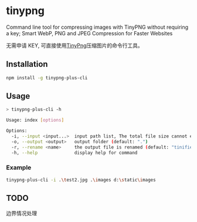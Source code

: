 # tinypng

Command line tool for compressing images with TinyPNG without requiring a key; Smart WebP, PNG and JPEG Compression for Faster Websites

无需申请 KEY, 可直接使用[TinyPng](https://tinypng.com/)压缩图片的命令行工具。

## Installation

```bash
npm install -g tinypng-plus-cli
```

## Usage

```bash
> tinypng-plus-cli -h

Usage: index [options]

Options:
  -i, --input <input...>  input path list, The total file size cannot exceed 5M
  -o, --output <output>   output folder (default: ".")
  -r, --rename <name>     the output file is renamed (default: "tinified")
  -h, --help              display help for command
```

### Example

```bash
tinypng-plus-cli -i .\test2.jpg .\images d:\static\images
```

## TODO

边界情况处理
